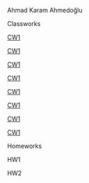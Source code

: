 Ahmad Karam Ahmedoğlu

Classworks

[CW1](https://github.com/Ahmadkaramahmedoglu1/AdvancedPrograming/blob/main/CW%231%20--%20Browser%20tools/cw1.PNG)

[CW1](https://github.com/Ahmadkaramahmedoglu1/AdvancedPrograming/blob/main/CW%232%20--%20Objects%20and%20Arrays/cw2.PNG)

[CW1](https://github.com/Ahmadkaramahmedoglu1/AdvancedPrograming/blob/main/CW%233%20--%20Text%20to%20Objects/cw3%20(1).PNG)

[CW1](https://github.com/Ahmadkaramahmedoglu1/AdvancedPrograming/tree/main/CW%234%20--%20Object%20Inspector)

[CW1](https://github.com/Ahmadkaramahmedoglu1/AdvancedPrograming/blob/main/CW%235%20--%20Classes%20and%20Maps/cw5%20(1).PNG)

[CW1](https://github.com/Ahmadkaramahmedoglu1/AdvancedPrograming/blob/main/CW%236%20--%20Callback%20and%20Promise/cw6.PNG)

[CW1](https://github.com/Ahmadkaramahmedoglu1/AdvancedPrograming/blob/main/CW%237%20%E2%80%93%20Remote%20URL%20or%20Local%20file/cw7%20(1).PNG)

[CW1](https://github.com/Ahmadkaramahmedoglu1/AdvancedPrograming/tree/main/CW%238%20--%20SubtleCrypto)


Homeworks

HW1

HW2



    

